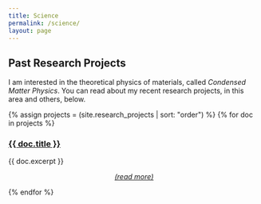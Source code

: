 ```yaml
---
title: Science
permalink: /science/
layout: page
---
```



## Past Research Projects

I am interested in the theoretical physics of materials, called *Condensed Matter Physics*.  You can read about my recent research projects, in this area and others, below.

<div class = "narrow">

  {% assign projects = (site.research_projects | sort: "order") %}
  {% for doc in projects %}
      <a href="{{ doc.url }}"><h3>{{ doc.title }}</h3></a>
      {{ doc.excerpt }}
      <p style="font-size:14px;text-align:center;position:relative;top:0em;"><a href="{{ doc.url }}"> <i>(read more)</i></a></p>
  {% endfor %}

</div>
